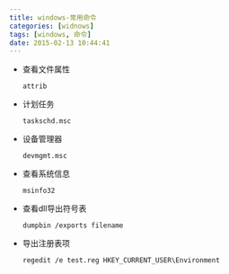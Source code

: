 ```yaml
---
title: windows-常用命令
categories: [widnows]
tags: [windows, 命令]
date: 2015-02-13 10:44:41
---
```


-   查看文件属性

        attrib

-   计划任务

        taskschd.msc

-   设备管理器

        devmgmt.msc

-   查看系统信息

        msinfo32

-   查看dll导出符号表

        dumpbin /exports filename

-   导出注册表项

        regedit /e test.reg HKEY_CURRENT_USER\Environment
